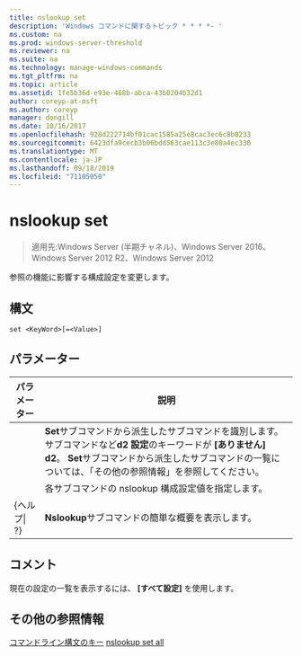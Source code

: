 ```yaml
---
title: nslookup set
description: 'Windows コマンドに関するトピック * * * *- '
ms.custom: na
ms.prod: windows-server-threshold
ms.reviewer: na
ms.suite: na
ms.technology: manage-windows-commands
ms.tgt_pltfrm: na
ms.topic: article
ms.assetid: 1fe5b36d-e93e-468b-abca-43b0204b32d1
author: coreyp-at-msft
ms.author: coreyp
manager: dongill
ms.date: 10/16/2017
ms.openlocfilehash: 928d222714bf01cac1585a25e8cac3ec6c8b0233
ms.sourcegitcommit: 6423dfa9cecb3b06bdd563cae113c3e80a4ec330
ms.translationtype: MT
ms.contentlocale: ja-JP
ms.lasthandoff: 09/18/2019
ms.locfileid: "71105050"
---
```

# <a name="nslookup-set"></a>nslookup set

>適用先:Windows Server (半期チャネル)、Windows Server 2016、Windows Server 2012 R2、Windows Server 2012

参照の機能に影響する構成設定を変更します。
## <a name="syntax"></a>構文
```
set <KeyWord>[=<Value>]
```
## <a name="parameters"></a>パラメーター

|    パラメーター    |                                                                                                                    説明                                                                                                                    |
|-----------------|---------------------------------------------------------------------------------------------------------------------------------------------------------------------------------------------------------------------------------------------------|
|    <KeyWord>    | **Set**サブコマンドから派生したサブコマンドを識別します。 サブコマンドなど**d2 設定**のキーワードが **[ありません]** **d2**。 **Set**サブコマンドから派生したサブコマンドの一覧については、「その他の参照情報」を参照してください。 |
|     <Value>     |                                                                                      各サブコマンドの nslookup 構成設定値を指定します。                                                                                      |
| {ヘルプ&#124; ?} |                                                                                               **Nslookup**サブコマンドの簡単な概要を表示します。                                                                                               |

## <a name="remarks"></a>コメント
現在の設定の一覧を表示するには、 **[すべて設定]** を使用します。
## <a name="additional-references"></a>その他の参照情報
[コマンドライン構文のキー](command-line-syntax-key.md)
[nslookup set all](nslookup-set-all.md)
